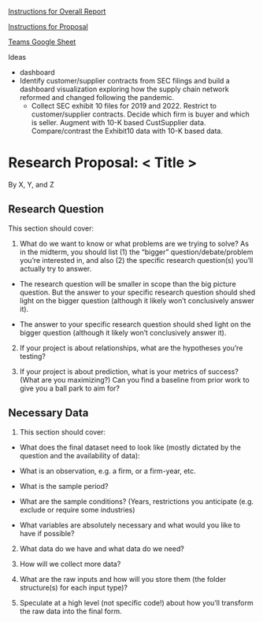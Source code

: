 [Instructions for Overall Report](https://ledatascifi.github.io/ledatascifi-2023/content/assignments/project.html)

[Instructions for Proposal](https://ledatascifi.github.io/ledatascifi-2023/content/assignments/project_prop_template.html)

[Teams Google Sheet](https://docs.google.com/spreadsheets/d/1kRbuRKfKh9lCdoVBGLxSbDTIRBEfnV7Y8AcP-hZbmTw/edit#gid=1508330834)

Ideas
- dashboard
- Identify customer/supplier contracts from SEC filings and build a dashboard visualization exploring how the supply chain network reformed and changed following the pandemic.
  - Collect SEC exhibit 10 files for 2019 and 2022. Restrict to customer/supplier contracts. Decide which firm is buyer and which is seller. Augment with 10-K based CustSupplier data. Compare/contrast the Exhibit10 data with 10-K based data.


# Research Proposal: < Title >
By X, Y, and Z

## Research Question
This section should cover:

1. What do we want to know or what problems are we trying to solve? As in the midterm, you should list (1) the “bigger” question/debate/problem you’re interested in, and also (2) the specific research question(s) you’ll actually try to answer.

- The research question will be smaller in scope than the big picture question. But the answer to your specific research question should shed light on the bigger question (although it likely won’t conclusively answer it).

- The answer to your specific research question should shed light on the bigger question (although it likely won’t conclusively answer it).

2. If your project is about relationships, what are the hypotheses you’re testing?

3. If your project is about prediction, what is your metrics of success? (What are you maximizing?) Can you find a baseline from prior work to give you a ball park to aim for?

## Necessary Data
1. This section should cover:

- What does the final dataset need to look like (mostly dictated by the question and the availability of data):

- What is an observation, e.g. a firm, or a firm-year, etc.

- What is the sample period?

- What are the sample conditions? (Years, restrictions you anticipate (e.g. exclude or require some industries)

- What variables are absolutely necessary and what would you like to have if possible?

2. What data do we have and what data do we need?

3. How will we collect more data?

4. What are the raw inputs and how will you store them (the folder structure(s) for each input type)?

5. Speculate at a high level (not specific code!) about how you’ll transform the raw data into the final form.
